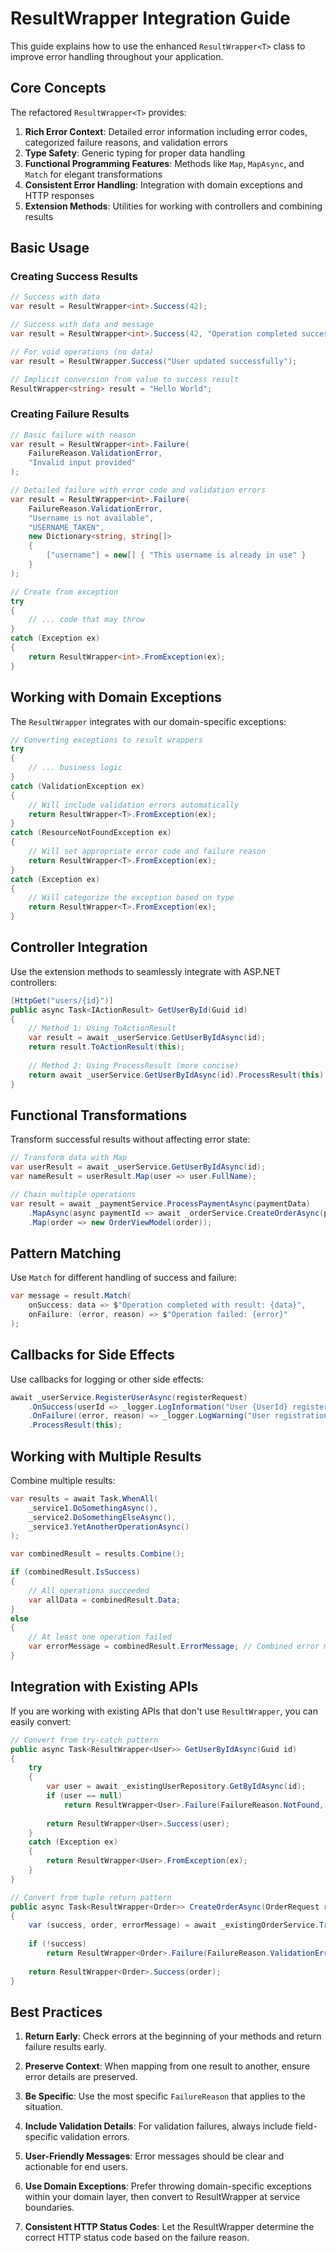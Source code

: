 # ResultWrapper Integration Guide

This guide explains how to use the enhanced `ResultWrapper<T>` class to improve error handling throughout your application.

## Core Concepts

The refactored `ResultWrapper<T>` provides:

1. **Rich Error Context**: Detailed error information including error codes, categorized failure reasons, and validation errors
2. **Type Safety**: Generic typing for proper data handling
3. **Functional Programming Features**: Methods like `Map`, `MapAsync`, and `Match` for elegant transformations
4. **Consistent Error Handling**: Integration with domain exceptions and HTTP responses
5. **Extension Methods**: Utilities for working with controllers and combining results

## Basic Usage

### Creating Success Results

```csharp
// Success with data
var result = ResultWrapper<int>.Success(42);

// Success with data and message
var result = ResultWrapper<int>.Success(42, "Operation completed successfully");

// For void operations (no data)
var result = ResultWrapper.Success("User updated successfully");

// Implicit conversion from value to success result
ResultWrapper<string> result = "Hello World";
```

### Creating Failure Results

```csharp
// Basic failure with reason
var result = ResultWrapper<int>.Failure(
    FailureReason.ValidationError,
    "Invalid input provided"
);

// Detailed failure with error code and validation errors
var result = ResultWrapper<int>.Failure(
    FailureReason.ValidationError,
    "Username is not available",
    "USERNAME_TAKEN",
    new Dictionary<string, string[]>
    {
        ["username"] = new[] { "This username is already in use" }
    }
);

// Create from exception
try
{
    // ... code that may throw
}
catch (Exception ex)
{
    return ResultWrapper<int>.FromException(ex);
}
```

## Working with Domain Exceptions

The `ResultWrapper` integrates with our domain-specific exceptions:

```csharp
// Converting exceptions to result wrappers
try
{
    // ... business logic
}
catch (ValidationException ex)
{
    // Will include validation errors automatically
    return ResultWrapper<T>.FromException(ex);
}
catch (ResourceNotFoundException ex)
{
    // Will set appropriate error code and failure reason
    return ResultWrapper<T>.FromException(ex);
}
catch (Exception ex)
{
    // Will categorize the exception based on type
    return ResultWrapper<T>.FromException(ex);
}
```

## Controller Integration

Use the extension methods to seamlessly integrate with ASP.NET controllers:

```csharp
[HttpGet("users/{id}")]
public async Task<IActionResult> GetUserById(Guid id)
{
    // Method 1: Using ToActionResult
    var result = await _userService.GetUserByIdAsync(id);
    return result.ToActionResult(this);
    
    // Method 2: Using ProcessResult (more concise)
    return await _userService.GetUserByIdAsync(id).ProcessResult(this);
}
```

## Functional Transformations

Transform successful results without affecting error state:

```csharp
// Transform data with Map
var userResult = await _userService.GetUserByIdAsync(id);
var nameResult = userResult.Map(user => user.FullName);

// Chain multiple operations
var result = await _paymentService.ProcessPaymentAsync(paymentData)
    .MapAsync(async paymentId => await _orderService.CreateOrderAsync(paymentId, items))
    .Map(order => new OrderViewModel(order));
```

## Pattern Matching

Use `Match` for different handling of success and failure:

```csharp
var message = result.Match(
    onSuccess: data => $"Operation completed with result: {data}",
    onFailure: (error, reason) => $"Operation failed: {error}"
);
```

## Callbacks for Side Effects

Use callbacks for logging or other side effects:

```csharp
await _userService.RegisterUserAsync(registerRequest)
    .OnSuccess(userId => _logger.LogInformation("User {UserId} registered successfully", userId))
    .OnFailure((error, reason) => _logger.LogWarning("User registration failed: {Error}", error))
    .ProcessResult(this);
```

## Working with Multiple Results

Combine multiple results:

```csharp
var results = await Task.WhenAll(
    _service1.DoSomethingAsync(),
    _service2.DoSomethingElseAsync(),
    _service3.YetAnotherOperationAsync()
);

var combinedResult = results.Combine();

if (combinedResult.IsSuccess)
{
    // All operations succeeded
    var allData = combinedResult.Data;
}
else
{
    // At least one operation failed
    var errorMessage = combinedResult.ErrorMessage; // Combined error messages
}
```

## Integration with Existing APIs

If you are working with existing APIs that don't use `ResultWrapper`, you can easily convert:

```csharp
// Convert from try-catch pattern
public async Task<ResultWrapper<User>> GetUserByIdAsync(Guid id)
{
    try
    {
        var user = await _existingUserRepository.GetByIdAsync(id);
        if (user == null)
            return ResultWrapper<User>.Failure(FailureReason.NotFound, $"User with ID {id} not found");
            
        return ResultWrapper<User>.Success(user);
    }
    catch (Exception ex)
    {
        return ResultWrapper<User>.FromException(ex);
    }
}

// Convert from tuple return pattern
public async Task<ResultWrapper<Order>> CreateOrderAsync(OrderRequest request)
{
    var (success, order, errorMessage) = await _existingOrderService.TryCreateOrderAsync(request);
    
    if (!success)
        return ResultWrapper<Order>.Failure(FailureReason.ValidationError, errorMessage);
        
    return ResultWrapper<Order>.Success(order);
}
```

## Best Practices

1. **Return Early**: Check errors at the beginning of your methods and return failure results early.

2. **Preserve Context**: When mapping from one result to another, ensure error details are preserved.

3. **Be Specific**: Use the most specific `FailureReason` that applies to the situation.

4. **Include Validation Details**: For validation failures, always include field-specific validation errors.

5. **User-Friendly Messages**: Error messages should be clear and actionable for end users.

6. **Use Domain Exceptions**: Prefer throwing domain-specific exceptions within your domain layer, then convert to ResultWrapper at service boundaries.

7. **Consistent HTTP Status Codes**: Let the ResultWrapper determine the correct HTTP status code based on the failure reason.